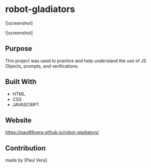 # robot-gladiators

![screenshot]

![screenshot]

## Purpose
This project was used to practice and help understand the use of JS Objects, prompts, and verifications.

## Built With
* HTML
* CSS
* JAVASCRIPT

## Website
https://paul88vera.github.io/robot-gladiators/

## Contribution
made by [Paul Vera]